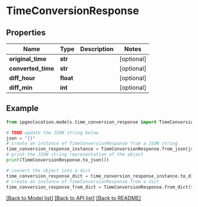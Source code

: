 # TimeConversionResponse


## Properties

Name | Type | Description | Notes
------------ | ------------- | ------------- | -------------
**original_time** | **str** |  | [optional] 
**converted_time** | **str** |  | [optional] 
**diff_hour** | **float** |  | [optional] 
**diff_min** | **int** |  | [optional] 

## Example

```python
from ipgeolocation.models.time_conversion_response import TimeConversionResponse

# TODO update the JSON string below
json = "{}"
# create an instance of TimeConversionResponse from a JSON string
time_conversion_response_instance = TimeConversionResponse.from_json(json)
# print the JSON string representation of the object
print(TimeConversionResponse.to_json())

# convert the object into a dict
time_conversion_response_dict = time_conversion_response_instance.to_dict()
# create an instance of TimeConversionResponse from a dict
time_conversion_response_from_dict = TimeConversionResponse.from_dict(time_conversion_response_dict)
```
[[Back to Model list]](../README.md#documentation-for-models) [[Back to API list]](../README.md#documentation-for-api-endpoints) [[Back to README]](../README.md)



